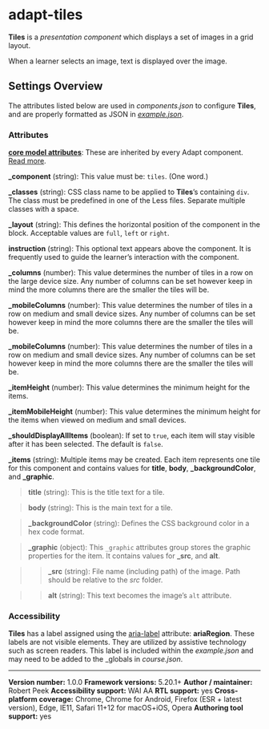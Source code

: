 # adapt-tiles

**Tiles** is a *presentation component* which displays a set of images in a grid layout.

When a learner selects an image, text is displayed over the image.

## Settings Overview

The attributes listed below are used in *components.json* to configure **Tiles**, and are properly formatted as JSON in [*example.json*](https://github.com/RobertPeek/adapt-tiles/blob/master/example.json).

### Attributes

[**core model attributes**](https://github.com/adaptlearning/adapt_framework/wiki/Core-model-attributes): These are inherited by every Adapt component. [Read more](https://github.com/adaptlearning/adapt_framework/wiki/Core-model-attributes).

**_component** (string): This value must be: `tiles`. (One word.)

**_classes** (string): CSS class name to be applied to **Tiles**’s containing `div`. The class must be predefined in one of the Less files. Separate multiple classes with a space.

**_layout** (string): This defines the horizontal position of the component in the block. Acceptable values are `full`, `left` or `right`.  

**instruction** (string): This optional text appears above the component. It is frequently used to guide the learner’s interaction with the component.  

**_columns** (number): This value determines the number of tiles in a row on the large device size. Any number of columns can be set however keep in mind the more columns there are the smaller the tiles will be.  

**_mobileColumns** (number): This value determines the number of tiles in a row on medium and small device sizes. Any number of columns can be set however keep in mind the more columns there are the smaller the tiles will be.  

**_mobileColumns** (number): This value determines the number of tiles in a row on medium and small device sizes. Any number of columns can be set however keep in mind the more columns there are the smaller the tiles will be.  

**_itemHeight** (number): This value determines the minimum height for the items.

**_itemMobileHeight** (number): This value determines the minimum height for the items when viewed on medium and small devices.

**_shouldDisplayAllItems** (boolean): If set to `true`, each item will stay visible after it has been selected. The default is `false`.   

**_items** (string): Multiple items may be created. Each item represents one tile for this component and contains values for **title**, **body**, **_backgroundColor**, and **_graphic**.  

>**title** (string): This is the title text for a tile.  

>**body** (string): This is the main text for a tile.  

>**_backgroundColor** (string): Defines the CSS background color in a hex code format.

>**_graphic** (object): This `_graphic` attributes group stores the graphic properties for the item. It contains values for **_src**, and **alt**.  

>>**_src** (string): File name (including path) of the image. Path should be relative to the *src* folder.

>>**alt** (string): This text becomes the image’s `alt` attribute.

### Accessibility
**Tiles** has a label assigned using the [aria-label](https://github.com/adaptlearning/adapt_framework/wiki/Aria-Labels) attribute: **ariaRegion**. These labels are not visible elements. They are utilized by assistive technology such as screen readers. This label is included within the *example.json* and may need to be added to the _globals in *course.json*.

----------------------------
**Version number:**  1.0.0
**Framework versions:**  5.20.1+
**Author / maintainer:** Robert Peek
**Accessibility support:** WAI AA
**RTL support:** yes
**Cross-platform coverage:** Chrome, Chrome for Android, Firefox (ESR + latest version), Edge, IE11, Safari 11+12 for macOS+iOS, Opera
**Authoring tool support:** yes